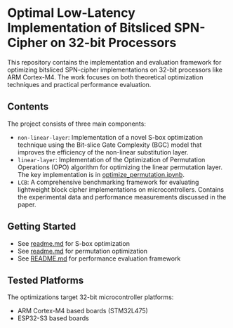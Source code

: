 # Optimal Low-Latency Implementation of Bitsliced SPN-Cipher on 32-bit Processors

This repository contains the implementation and evaluation framework for optimizing bitsliced SPN-cipher implementations on 32-bit processors like ARM Cortex-M4. The work focuses on both theoretical optimization techniques and practical performance evaluation.

## Contents

The project consists of three main components:

- `non-linear-layer`: Implementation of a novel S-box optimization technique using the Bit-slice Gate Complexity (BGC) model that improves the efficiency of the non-linear substitution layer.
- `linear-layer`: Implementation of the Optimization of Permutation Operations (OPO) algorithm for optimizing the linear permutation layer. The key implementation is in [optimize_permutation.ipynb](linear-layer/optimize_permutation.ipynb).
- `LCB`: A comprehensive benchmarking framework for evaluating lightweight block cipher implementations on microcontrollers. Contains the experimental data and performance measurements discussed in the paper.

## Getting Started

- See [readme.md](non-linear-layer/readme.md) for S-box optimization
- See [readme.md](linear-layer/readme.md) for permutation optimization
- See [README.md](LCB/README.md) for performance evaluation framework

## Tested Platforms

The optimizations target 32-bit microcontroller platforms:

- ARM Cortex-M4 based boards (STM32L475)
- ESP32-S3 based boards
